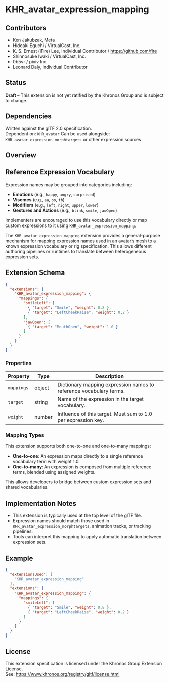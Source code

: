 # KHR_avatar_expression_mapping

## Contributors

- Ken Jakubzak, Meta
- Hideaki Eguchi / VirtualCast, Inc.
- K. S. Ernest (iFire) Lee, Individual Contributor / https://github.com/fire
- Shinnosuke Iwaki / VirtualCast, Inc.
- 0b5vr / pixiv Inc.
- Leonard Daly, Individual Contributor

## Status

**Draft** – This extension is not yet ratified by the Khronos Group and is subject to change.

## Dependencies

Written against the glTF 2.0 specification.    
Dependent on: `KHR_avatar`
Can be used alongside: `KHR_avatar_expression_morphtargets` or other expression sources

## Overview


## Reference Expression Vocabulary
Expression names may be grouped into categories including:

- **Emotions** (e.g., `happy`, `angry`, `surprised`)
- **Visemes** (e.g., `aa`, `oo`, `th`)
- **Modifiers** (e.g., `left`, `right`, `upper`, `lower`)
- **Gestures and Actions** (e.g., `blink`, `smile`, `jawOpen`)

Implementers are encouraged to use this vocabulary directly or map custom expressions to it using `KHR_avatar_expression_mapping`.

The `KHR_avatar_expression_mapping` extension provides a general-purpose mechanism for mapping expression names used in an avatar’s mesh to a known expression vocabulary or rig specification. This allows different authoring pipelines or runtimes to translate between heterogeneous expression sets.

## Extension Schema

```json
{
  "extensions": {
    "KHR_avatar_expression_mapping": {
      "mappings": {
        "smileLeft": [
          { "target": "Smile", "weight": 0.8 },
          { "target": "LeftCheekRaise", "weight": 0.2 }
        ],
        "jawOpen": [
          { "target": "MouthOpen", "weight": 1.0 }
        ]
      }
    }
  }
}
```

### Properties

| Property     | Type    | Description                                                                 |
|--------------|---------|-----------------------------------------------------------------------------|
| `mappings`   | object  | Dictionary mapping expression names to reference vocabulary terms.          |
| `target`     | string  | Name of the expression in the target vocabulary.                            |
| `weight`     | number  | Influence of this target. Must sum to 1.0 per expression key.               |


### Mapping Types

This extension supports both one-to-one and one-to-many mappings:

- **One-to-one**: An expression maps directly to a single reference vocabulary term with weight 1.0.
- **One-to-many**: An expression is composed from multiple reference terms, blended using assigned weights.

This allows developers to bridge between custom expression sets and shared vocabularies.

## Implementation Notes

- This extension is typically used at the top level of the glTF file.
- Expression names should match those used in `KHR_avatar_expression_morphtargets`, animation tracks, or tracking pipelines.
- Tools can interpret this mapping to apply automatic translation between expression sets.

## Example

```json
{
  "extensionsUsed": [
    "KHR_avatar_expression_mapping"
  ],
  "extensions": {
    "KHR_avatar_expression_mapping": {
      "mappings": {
        "smileLeft": [
          { "target": "Smile", "weight": 0.8 },
          { "target": "LeftCheekRaise", "weight": 0.2 }
        ]
      }
    }
  }
}
```

## License

This extension specification is licensed under the Khronos Group Extension License.  
See: https://www.khronos.org/registry/gltf/license.html
